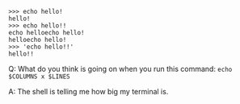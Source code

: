 ```
>>> echo hello!
hello!
>>> echo hello!!
echo helloecho hello!
helloecho hello!
>>> 'echo hello!!'
hello!!
```

Q: What do you think is going on when you run this command:
`echo $COLUMNS x $LINES`

A: The shell is telling me how big my terminal is.
